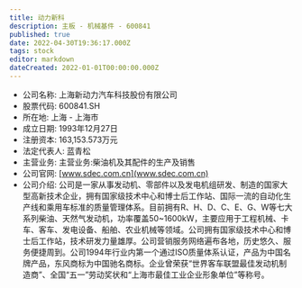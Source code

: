 ```yaml
---
title: 动力新科
description: 主板 - 机械基件 - 600841
published: true
date: 2022-04-30T19:36:17.000Z
tags: stock
editor: markdown
dateCreated: 2022-01-01T00:00:00.000Z
---
```


- 公司名称: 上海新动力汽车科技股份有限公司
- 股票代码: 600841.SH
- 所在地: 上海 - 上海市
- 成立日期: 1993年12月27日
- 注册资本: 163,153.573万元
- 法定代表人: 蓝青松
- 主营业务: 主营业务:柴油机及其配件的生产及销售
- 公司官网: [www.sdec.com.cn](www.sdec.com.cn)
- 公司介绍: 公司是一家从事发动机、零部件以及发电机组研发、制造的国家大型高新技术企业，拥有国家级技术中心和博士后工作站、国际一流的自动化生产线和乘用车标准的质量管理体系。目前拥有R、H、D、C、E、G、W等七大系列柴油、天然气发动机，功率覆盖50~1600kW，主要应用于工程机械、卡车、客车、发电设备、船舶、农业机械等领域。公司拥有国家级技术中心和博士后工作站，技术研发力量雄厚。公司营销服务网络遍布各地，历史悠久、服务便捷周到。公司1994年行业内第一个通过ISO质量体系认证，产品为中国名牌产品，东风商标为中国驰名商标。企业曾荣获“世界客车联盟最佳发动机制造商”、全国“五一”劳动奖状和“上海市最佳工业企业形象单位”等称号。


